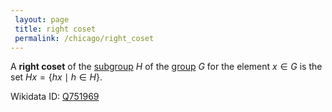 ```yaml
---
 layout: page
 title: right coset
 permalink: /chicago/right_coset
---
```

A **right coset** of the [subgroup](https://defsmath.github.io/DefsMath/subgroup) $H$ of the [group](https://defsmath.github.io/DefsMath/group) $G$ for the element $x\in G$ is the set $Hx = \{hx\mid h \in H\}$.

Wikidata ID: [Q751969](https://www.wikidata.org/wiki/Q751969)